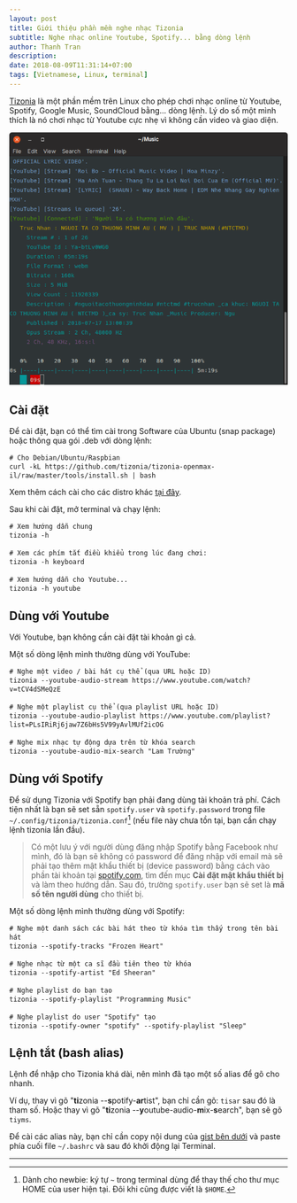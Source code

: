 ```yaml
---
layout: post
title: Giới thiệu phần mềm nghe nhạc Tizonia
subtitle: Nghe nhạc online Youtube, Spotify... bằng dòng lệnh
author: Thanh Tran
description:
date: 2018-08-09T11:31:14+07:00
tags: [Vietnamese, Linux, terminal]
---
```


[Tizonia](http://tizonia.org) là một phần mềm trên Linux cho phép chơi nhạc online từ Youtube, Spotify, Google Music, SoundCloud bằng... dòng lệnh. Lý do số một mình thích là nó chơi nhạc từ Youtube cực nhẹ vì không cần video và giao diện.

![Tizonia on gnome-terminal](/images/2018/tizonia-terminal.png)

## Cài đặt

Để cài đặt, bạn có thể tìm cài trong Software của Ubuntu (snap package) hoặc thông qua gói .deb với dòng lệnh:

```shell
# Cho Debian/Ubuntu/Raspbian
curl -kL https://github.com/tizonia/tizonia-openmax-il/raw/master/tools/install.sh | bash
```

Xem thêm cách cài cho các distro khác [tại đây](http://tizonia.org/docs/).

Sau khi cài đặt, mở terminal và chạy lệnh:

```shell
# Xem hướng dẫn chung
tizonia -h

# Xem các phím tắt điều khiểu trong lúc đang chơi:
tizonia -h keyboard

# Xem hướng dẫn cho Youtube...
tizonia -h youtube
```

## Dùng với Youtube

Với Youtube, bạn không cần cài đặt tài khoản gì cả.

Một số dòng lệnh mình thường dùng với YouTube:

```shell
# Nghe một video / bài hát cụ thể (qua URL hoặc ID)
tizonia --youtube-audio-stream https://www.youtube.com/watch?v=tCV4dSMeQzE

# Nghe một playlist cụ thể (qua playlist URL hoặc ID)
tizonia --youtube-audio-playlist https://www.youtube.com/playlist?list=PLsIRiRj6jaw7Z6bHs5V99yAvlMUf2icOG

# Nghe mix nhạc tự động dựa trên từ khóa search
tizonia --youtube-audio-mix-search "Lam Trường"
```

## Dùng với Spotify

Để sử dụng Tizonia với Spotify bạn phải đang dùng tài khoản trả phí. Cách tiện nhất là bạn sẽ set sẵn `spotify.user` và `spotify.password` trong file `~/.config/tizonia/tizonia.conf`[^1] (nếu file này chưa tồn tại, bạn cần chạy lệnh tizonia lần đầu).

> Có một lưu ý với người dùng đăng nhập Spotify bằng Facebook như mình, đó là bạn sẽ không có password để đăng nhập với email mà sẽ phải tạo thêm mật khẩu thiết bị (device password) bằng cách vào phần tài khoản tại [spotify.com](https://www.spotify.com/vn-vi/account/set-device-password/), tìm đến mục **Cài đặt mật khẩu thiết bị** và làm theo hướng dẫn. Sau đó, trường `spotify.user` bạn sẽ set là **mã số tên người dùng** cho thiết bị.

Một số dòng lệnh mình thường dùng với Spotify:

```shell
# Nghe một danh sách các bài hát theo từ khóa tìm thấy trong tên bài hát
tizonia --spotify-tracks "Frozen Heart"

# Nghe nhạc từ một ca sĩ đầu tiên theo từ khóa
tizonia --spotify-artist "Ed Sheeran"

# Nghe playlist do bạn tạo
tizonia --spotify-playlist "Programming Music"

# Nghe playlist do user "Spotify" tạo
tizonia --spotify-owner "spotify" --spotify-playlist "Sleep"

```

## Lệnh tắt (bash alias)

Lệnh để nhập cho Tizonia khá dài, nên mình đã tạo một số alias để gõ cho nhanh.

Ví dụ, thay vì gõ "**ti**zonia \-\-**s**potify-**ar**tist", bạn chỉ cần gõ: `tisar` sau đó là tham số. Hoặc thay vì gõ "**ti**zonia \-\-**y**outube-audio-**m**ix-**s**earch", bạn sẽ gõ `tiyms`.

Để cài các alias này, bạn chỉ cần copy nội dung của [gist bên dưới](https://gist.github.com/trongthanh/34dee70f4f1fbe36aa2c223be5892e45) và paste phía cuối file `~/.bashrc` và sau đó khởi động lại Terminal.

<script src="https://gist.github.com/trongthanh/34dee70f4f1fbe36aa2c223be5892e45.js"></script>

---
[^1]: Dành cho newbie: ký tự `~` trong terminal dùng để thay thế cho thư mục HOME của user hiện tại. Đôi khi cũng được viết là `$HOME`.


